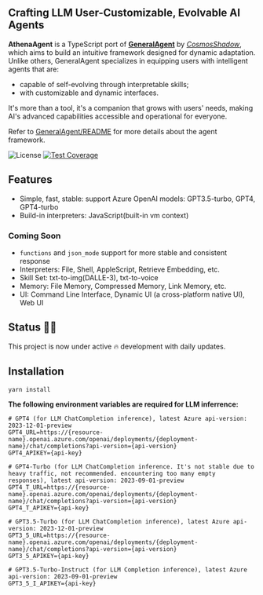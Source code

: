 ## Crafting LLM User-Customizable, Evolvable AI Agents</h1>

**AthenaAgent** is a TypeScript port of **[GeneralAgent](https://github.com/CosmosShadow/GeneralAgent)** by *[CosmosShadow](https://github.com/CosmosShadow)*, which aims to build an intuitive framework designed for dynamic adaptation. Unlike others, GeneralAgent specializes in equipping users with intelligent agents that are:

- capable of self-evolving through interpretable skills;
- with customizable and dynamic interfaces.

It's more than a tool, it's a companion that grows with users' needs, making AI's advanced capabilities accessible and operational for everyone. 

Refer to [GeneralAgent/README](https://github.com/CosmosShadow/GeneralAgent/blob/main/README.md) for more details about the agent framework.

<img src="https://img.shields.io/static/v1?label=license&message=MIT&color=white&style=flat" alt="License"/> [![Test Coverage](https://github.com/sigworld/AthenaAgent/actions/workflows/test-coverage.yml/badge.svg?branch=main)](https://github.com/sigworld/AthenaAgent/actions/workflows/test-coverage.yml)


## Features

* Simple, fast, stable: support Azure OpenAI models: GPT3.5-turbo, GPT4, GPT4-turbo
* Build-in interpreters: JavaScript(built-in vm context)

### Coming Soon

- `functions` and `json_mode` support for more stable and consistent response
- Interpreters: File, Shell, AppleScript, Retrieve Embedding, etc.
- Skill Set: txt-to-img(DALLE-3), txt-to-voice
- Memory: File Memory, Compressed Memory, Link Memory, etc.
- UI: Command Line Interface, Dynamic UI (a cross-platform native UI), Web UI


## Status 👨‍💻

This project is now under active 🔥 development with daily updates.


## Installation

```shell
yarn install
```

**The following environment variables are required for LLM inferrence:**

```
# GPT4 (for LLM ChatCompletion inference), latest Azure api-version: 2023-12-01-preview
GPT4_URL=https://{resource-name}.openai.azure.com/openai/deployments/{deployment-name}/chat/completions?api-version={api-version}
GPT4_APIKEY={api-key}

# GPT4-Turbo (for LLM ChatCompletion inference. It's not stable due to heavy traffic, not recommended. encountering too many empty responses), latest api-version: 2023-09-01-preview
GPT4_T_URL=https://{resource-name}.openai.azure.com/openai/deployments/{deployment-name}/chat/completions?api-version={api-version}
GPT4_T_APIKEY={api-key}

# GPT3.5-Turbo (for LLM ChatCompletion inference), latest Azure api-version: 2023-12-01-preview
GPT3_5_URL=https://{resource-name}.openai.azure.com/openai/deployments/{deployment-name}/chat/completions?api-version={api-version}
GPT3_5_APIKEY={api-key}

# GPT3.5-Turbo-Instruct (for LLM Completion inference), latest Azure api-version: 2023-09-01-preview
GPT3_5_I_APIKEY={api-key}
```
